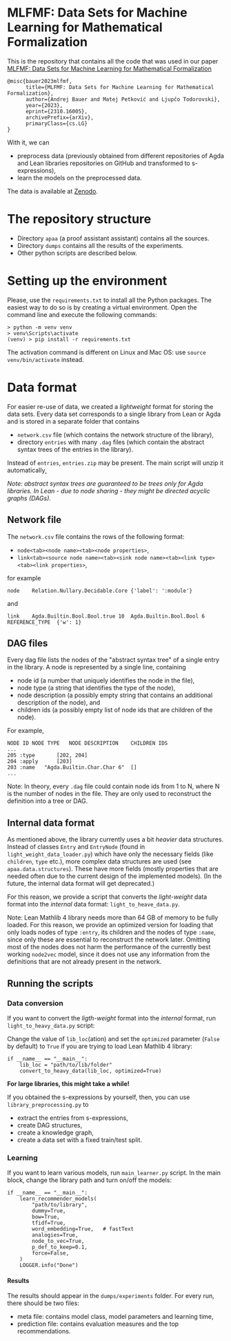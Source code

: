 # MLFMF: Data Sets for Machine Learning for Mathematical Formalization

This is the repository that contains all the code that was used in our paper [MLFMF: Data Sets for Machine Learning for Mathematical Formalization](https://arxiv.org/abs/2310.16005)

```
@misc{bauer2023mlfmf,
      title={MLFMF: Data Sets for Machine Learning for Mathematical Formalization}, 
      author={Andrej Bauer and Matej Petković and Ljupčo Todorovski},
      year={2023},
      eprint={2310.16005},
      archivePrefix={arXiv},
      primaryClass={cs.LG}
}
```

With it, we can 

- preprocess data (previously obtained from different repositories of Agda and Lean libraries repositories on GitHub and transformed to s-expressions),
- learn the models on the preprocessed data.

The data is available at [Zenodo](https://zenodo.org/records/10041075).


# The repository structure

- Directory `apaa` (a proof assistant assistant) contains all the sources.
- Directory `dumps` contains all the results of the experiments.
- Other python scripts are described below.


# Setting up the environment

Please, use the `requirements.txt` to install all the Python packages.
The easiest way to do so is by creating a virtual environment.
Open the command line and execute the following commands:

```
> python -m venv venv
> venv\Scripts\activate
(venv) > pip install -r requirements.txt
```

The activation command is different on Linux and Mac OS: use `source venv/bin/activate` instead.

# Data format

For easier re-use of data, we created a _lightweight_ format for storing the data sets.
Every data set corresponds to a single library from Lean or Agda and is stored in a separate folder
that contains


- `network.csv` file (which contains the network structure of the library),
- directory `entries` with many `.dag` files (which contain the abstract syntax trees of the entries in the library).

Instead of `entries`, `entries.zip` may be present. The main script will unzip it automatically˛

_Note: abstract syntax trees are guaranteed to be trees only for Agda libraries. In Lean - due to node sharing - they might be directed acyclic graphs (DAGs)._

## Network file

The `network.csv` file contains the rows of the following format:

- `node<tab><node name><tab><node properties>`,
- `link<tab><source node name><tab><sink node name><tab><link type><tab><link properties>`,

for example 

```
node    Relation.Nullary.Decidable.Core {'label': ':module'}
```

and 

```
link    Agda.Builtin.Bool.Bool.true 10  Agda.Builtin.Bool.Bool 6    REFERENCE_TYPE  {'w': 1}
```

## DAG files

Every dag file lists the nodes of the "abstract syntax tree" of a single entry in the library.
A node is represented by a single line, containing

- node id (a number that uniquely identifies the node in the file),
- node type (a string that identifies the type of the node),
- node description (a possibly empty string that contains an additional description of the node), and
- children ids (a possibly empty list of node ids that are children of the node).

For example,

```
NODE ID NODE TYPE   NODE DESCRIPTION    CHILDREN IDS
...
205 :type       [202, 204]
204 :apply      [203]
203 :name   "Agda.Builtin.Char.Char 6"  []
...
```

Note: In theory, every `.dag` file could contain node ids from 1 to N, where N is the number of nodes in the file. They are only used to reconstruct the definition into a tree or DAG.

## Internal data format

As mentioned above, the library currently uses a bit _heavier_ data structures. Instead of classes
`Entry` and `EntryNode` (found in `light_weight_data_loader.py`) which have only the necessary fields (like `children`, `type` etc.), more complex data structures are used (see `apaa.data.structures`). These have more fields (mostly properties that
are needed often due to the current design of the implemented models). (In the future, the internal data format will get
deprecated.)

For this reason, we provide a script that converts the _light-weight_ data format into the _internal_ data format: `light_to_heave_data.py`.

Note: Lean Mathlib 4 library needs more than 64 GB of memory to be fully loaded. For this reason, we provide
an optimized version for loading that only loads nodes of type `:entry`, its children and the nodes of type `:name`,
since only these are essential to reconstruct the network later. Omitting most of the nodes does not harm the performance
of the currently best working `node2vec` model, since it does not use any information from the definitions that are not already
present in the network.


## Running the scripts

### Data conversion
If you want to convert the _ligth-weight_ format into the _internal_ format, run `light_to_heavy_data.py` script:

Change the value of `lib_loc`(ation) and set the `optimized` parameter (`False` by default) to `True`
if you are trying to load Lean Mathlib 4 library:

```
if __name__ == "__main__":
    lib_loc = "path/to/lib/folder"
    convert_to_heavy_data(lib_loc, optimized=True)
```

**For large libraries, this might take a while!**


If you obtained the s-expressions by yourself, then, you can use `library_preprocessing.py` to

- extract the entries from s-expressions,
- create DAG structures,
- create a knowledge graph,
- create a data set with a fixed train/test split.


### Learning

If you want to learn various models, run `main_learner.py` script. In the main block,
change the library path and turn on/off the models:

```
if __name__ == "__main__":
    learn_recommender_models(
        "path/to/library",
        dummy=True,
        bow=True,
        tfidf=True,
        word_embedding=True,   # fastText
        analogies=True,
        node_to_vec=True,
        p_def_to_keep=0.1,
        force=False,
    )
    LOGGER.info("Done")
```

#### Results

The results should appear in the `dumps/experiments` folder.
For every run, there should be two files:

- meta file: contains model class, model parameters and learning time,
- prediction file: contains evaluation measures and the top recommendations.
